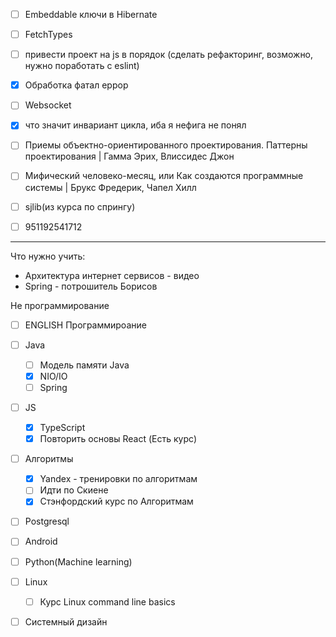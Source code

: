 - [ ] Embeddable ключи в Hibernate
- [ ] FetchTypes
- [ ] привести проект на js в порядок (сделать рефакторинг, возможно, нужно поработать с eslint)
- [x] Обработка фатал еррор
- [ ] Websocket
- [x] что значит инвариант цикла, иба я нефига не понял
- [ ]  Приемы объектно-ориентированного проектирования. Паттерны проектирования | Гамма Эрих, Влиссидес Джон 
- [ ]  Мифический человеко-месяц, или Как создаются программные системы | Брукс Фредерик, Чапел Хилл
- [ ] sjlib(из курса по спрингу)
- [ ] 951192541712


---

Что нужно учить:
- Архитектура интернет сервисов - видео
- Spring - потрошитель Борисов

Не программирование
- [ ] ENGLISH 
Программироание
- [ ] Java 
	- [ ] Модель памяти Java
	- [x] NIO/IO
	- [ ] Spring
- [ ] JS
	- [x] TypeScript
	- [x] Повторить основы React (Есть курс)
- [ ] Алгоритмы
	- [x] Yandex - тренировки по алгоритмам 
	- [ ] Идти по Скиене
	- [x] Стэнфордский курс по Алгоритмам
- [ ] Postgresql
- [ ] Android
- [ ] Python(Machine learning)
- [ ] Linux
	- [ ] Курс Linux command line basics
- [ ] Системный дизайн





